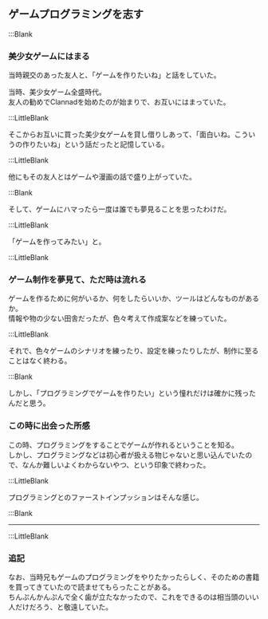 
## ゲームプログラミングを志す    

:::Blank

### 美少女ゲームにはまる  

当時親交のあった友人と、「ゲームを作りたいね」と話をしていた。  

当時、美少女ゲーム全盛時代。  
友人の勧めでClannadを始めたのが始まりで、お互いにはまっていた。  

:::LittleBlank  

そこからお互いに買った美少女ゲームを貸し借りしあって、「面白いね。こういうの作りたいね」という話だったと記憶している。  

:::LittleBlank  

他にもその友人とはゲームや漫画の話で盛り上がっていた。  

:::Blank  

そして、ゲームにハマったら一度は誰でも夢見ることを思ったわけだ。  

:::LittleBlank  

「ゲームを作ってみたい」と。  

:::LittleBlank  

### ゲーム制作を夢見て、ただ時は流れる  

ゲームを作るために何がいるか、何をしたらいいか、ツールはどんなものがあるか。  
情報や物の少ない田舎だったが、色々考えて作成案などを練っていた。  

:::LittleBlank  

それで、色々ゲームのシナリオを練ったり、設定を練ったりしたが、制作に至ることはなく終わる。    

:::Blank    

しかし、「プログラミングでゲームを作りたい」という憧れだけは確かに残ったんだと思う。    

### この時に出会った所感  

この時、プログラミングをすることでゲームが作れるということを知る。  
しかし、プログラミングなどは初心者が扱える物じゃないと思い込んでいたので、なんか難しいよくわからないやつ、という印象で終わった。  

:::LittleBlank  

プログラミングとのファーストインプッションはそんな感じ。  

:::Blank  

---  

:::LittleBlank  

### 追記  

なお、当時兄もゲームのプログラミングをやりたかったらしく、そのための書籍を買ってきていたので読ませてもらったことがある。  
ちんぷんかんぷんで全く歯が立たなかったので、これをできるのは相当頭のいい人だけだろう、と敬遠していた。  

